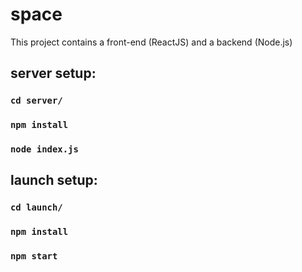# space
This project contains a front-end (ReactJS) and a backend (Node.js)

## server setup:
### `cd server/`
### `npm install`
### `node index.js`

## launch setup:
### `cd launch/`
### `npm install`
### `npm start`
